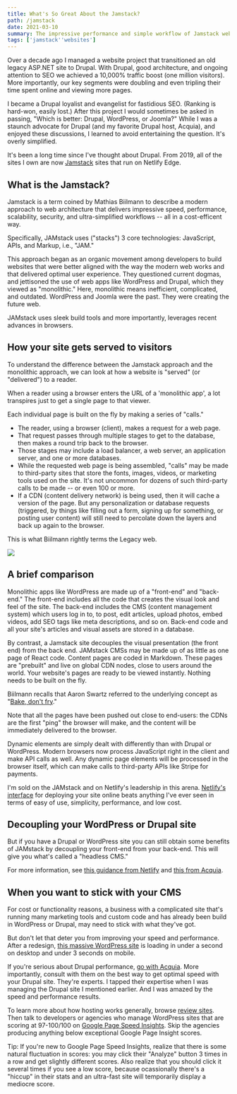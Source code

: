 ```yaml
---
title: What's So Great About the Jamstack?
path: /jamstack
date: 2021-03-10
summary: The impressive performance and simple workflow of Jamstack websites is leaving monolithic apps and practices behind.
tags: ['jamstack''websites']
---
```


Over a decade ago I managed a website project that transitioned an old legacy ASP.NET site to Drupal. With Drupal, good architecture, and ongoing attention to SEO we achieved a 10,000% traffic boost (one million visitors). More importantly, our key segments were doubling and even tripling their time spent online and viewing more pages. 

I became a Drupal loyalist and evangelist for fastidious SEO. (Ranking is hard-won, easily lost.) After this project I would sometimes be asked in passing, "Which is better: Drupal, WordPress, or Joomla?" While I was a staunch advocate for Drupal (and my favorite Drupal host, Acquia), and enjoyed these discussions, I learned to avoid entertaining the question. It's overly simplified. 

It's been a long time since I've thought about Drupal. From 2019, all of the sites I own are now <a href="https://jamstack.org/" target="blank">Jamstack</a> sites that run on Netlify Edge. 

## What is the Jamstack? 

Jamstack is a term coined by Mathias Biilmann to describe a modern approach to web architecture that delivers impressive speed, performance, scalability, security, and ultra-simplified workflows -- all in a cost-efficent way. 

Specifically, JAMstack uses ("stacks") 3 core technologies: JavaScript, APIs, and Markup, i.e., "JAM." 

This approach began as an organic movement among developers to build websites that were better aligned with the way the modern web works and that delivered optimal user experience. They questioned current dogmas, and jettisoned the use of web apps like WordPress and Drupal, which they viewed as "monolithic." Here, monolithic means inefficient, complicated, and outdated. WordPress and Joomla were the past. They were creating the future web.

JAMstack uses sleek build tools and more importantly, leverages recent advances in browsers.

## How your site gets served to visitors

To understand the difference between the Jamstack approach and the monolithic approach, we can look at how a website is "served" (or "delivered") to a reader. 

When a reader using a browser enters the URL of a 'monolithic app', a lot transpires just to get a single page to that viewer.

Each individual page is built on the fly by making a series of "calls." 

* The reader, using a browser (client), makes a request for a web page. 
* That request passes through multiple stages to get to the database, then makes a round trip back to the browser. 
* Those stages may include a load balancer, a web server, an application server, and one or more databases.
* While the requested web page is being assembled, "calls" may be made to third-party sites that store the fonts, images, videos, or marketing tools used on the site. It's not uncommon for dozens of such third-party calls to be made -- or even 100 or more.
* If a CDN (content delivery network) is being used, then it will cache a version of the page. But any personalization or database requests (triggered, by things like filling out a form, signing up for something, or posting user content) will still need to percolate down the layers and back up again to the browser.

This is what Biilmann rightly terms the Legacy web.

<img src="https://res.cloudinary.com/icecloud7/image/upload/q_auto,f_auto/v1614574590/SignalFox/evolution-of-web_ynrwep.png">

## A brief comparison

Monolithic apps like WordPress are made up of a "front-end" and "back-end." The front-end includes all the code that creates the visual look and feel of the site. The back-end includes the CMS (content management system) which users log in to, to post, edit articles, upload photos, embed videos, add SEO tags like meta descriptions, and so on. Back-end code and all your site's articles and visual assets are stored in a database.

By contrast, a Jamstack site decouples the visual presentation (the front end) from the back end. JAMstack CMSs may be made up of as little as one page of React code. Content pages are coded in Markdown. These pages are "prebuilt" and live on global CDN nodes, close to users around the world. Your website's pages are ready to be viewed instantly. Nothing needs to be built on the fly. 

Biilmann recalls that Aaron Swartz referred to the underlying concept as "<a href="http://www.aaronsw.com/weblog/000404" target="blank">Bake, don't fry</a>."

Note that all the pages have been pushed out close to end-users: the CDNs are the first "ping" the browser will make, and the content will be immediately delivered to the browser.

Dynamic elements are simply dealt with differently than with Drupal or WordPress. Modern browsers now process JavaScript right in the client and make API calls as well. Any dynamic page elements will be processed in the browser itself, which can make calls to third-party APIs like Stripe for payments. 

I'm sold on the JAMstack and on Netlify's leadership in this arena. <a href="https://www.netlify.com/products/edge/">Netlify's interface</a> for deploying your site online beats anything I've ever seen in terms of easy of use, simplicity, performance, and low cost.

## Decoupling your WordPress or Drupal site

But if you have a Drupal or WordPress site you can still obtain some benefits of JAMstack by decoupling your front-end from your back-end. This will give you what's called a "headless CMS."

For more information, see <a href="https://www.netlify.com/with/drupal/?">this guidance from Netlify</a> and <a href="https://www.acquia.com/resources/decoupled-drupal">this from Acquia</a>.

## When you want to stick with your CMS

For cost or functionality reasons, a business with a complicated site that's running many marketing tools and custom code and has already been build in WordPress or Drupal, may need to stick with what they've got. 

But don't let that deter you from improving your speed and performance. After a redesign, <a href="https://developers.google.com/speed/pagespeed/insights/?url=https%3A%2F%2Fdigital.com%2F&tab=mobile">this massive WordPress site</a> is loading in under a second on desktop and under 3 seconds on mobile. 

If you're serious about Drupal performance, <a href="https://www.acquia.com/">go with Acquia</a>. More importantly, consult with them on the best way to get optimal speed with your Drupal site. They're experts. I tapped their expertise when I was managing the Drupal site I mentioned earlier. And I was amazed by the speed and performance results. 

To learn more about how hosting works generally, browse <a href="https://www.whoishostingthis.com/hosting-reviews/">review sites</a>. Then talk to developers or agencies who manage WordPress sites that are scoring at 97-100/100 on <a href="https://developers.google.com/speed/pagespeed/insights/">Google Page Speed Insights</a>. Skip the agencies producing anything below exceptional Google Page Insight scores. 

Tip: If you're new to Google Page Speed Insights, realize that there is some natural fluctuation in scores: you may click their "Analyze" button 3 times in a row and get slightly different scores. Also realize that you should click it several times if you see a low score, because ocassionally there's a "hiccup" in their stats and an ultra-fast site will temporarily display a mediocre score.
